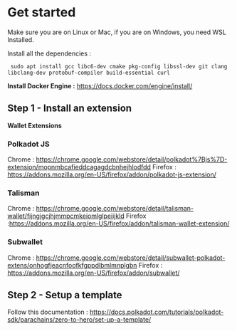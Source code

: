 # Get started

Make sure you are on Linux or Mac, if you are on Windows, you need WSL Installed. 

Install all the dependencies : 

     sudo apt install gcc libc6-dev cmake pkg-config libssl-dev git clang libclang-dev protobuf-compiler build-essential curl
 
**Install Docker Engine :** 
https://docs.docker.com/engine/install/



## Step 1 - Install an extension

**Wallet Extensions** 

### Polkadot JS
Chrome : https://chrome.google.com/webstore/detail/polkadot%7Bjs%7D-extension/mopnmbcafieddcagagdcbnhejhlodfdd
Firefox : https://addons.mozilla.org/en-US/firefox/addon/polkadot-js-extension/

### Talisman 

Chrome : https://chrome.google.com/webstore/detail/talisman-wallet/fijngjgcjhjmmpcmkeiomlglpeiijkld
Firefox :https://addons.mozilla.org/en-US/firefox/addon/talisman-wallet-extension/

### Subwallet
Chrome : https://chrome.google.com/webstore/detail/subwallet-polkadot-extens/onhogfjeacnfoofkfgppdlbmlmnplgbn
Firefox : https://addons.mozilla.org/en-US/firefox/addon/subwallet/

## Step 2 - Setup a template

Follow this documentation : https://docs.polkadot.com/tutorials/polkadot-sdk/parachains/zero-to-hero/set-up-a-template/


